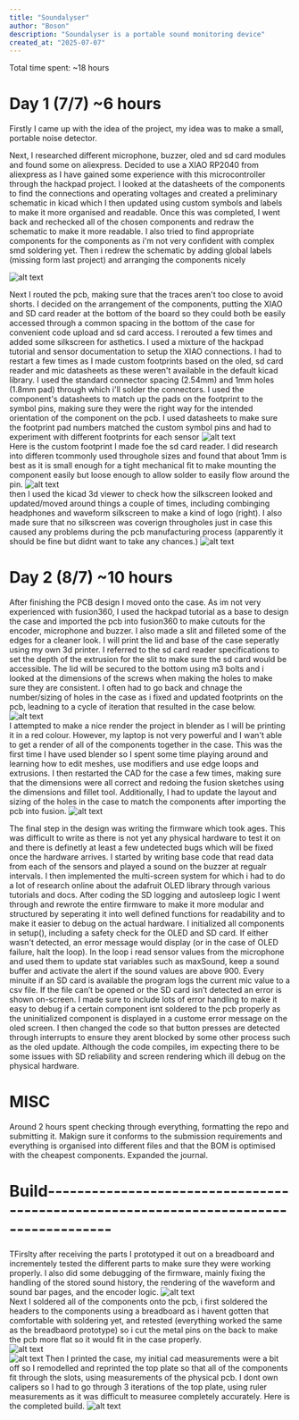 ```yaml
---
title: "Soundalyser"
author: "Boson"
description: "Soundalyser is a portable sound monitoring device"
created_at: "2025-07-07"
---
```


Total time spent: ~18 hours

# Day 1 (7/7) ~6 hours
Firstly I came up with the idea of the project, my idea was to make a small, portable noise detector.

Next, I researched different microphone, buzzer, oled and sd card modules and found some on aliexpress. Decided to use a XIAO RP2040 from aliexpress as I have gained some experience with this microcontroller through the hackpad project. I looked at the datasheets of the components to find the connections and operating voltages and created a preliminary schematic in kicad which I then updated using custom symbols and labels to make it more organised and readable. Once this was completed, I went back and rechecked all of the chosen components and redraw the schematic to make it more readable. I also tried to find appropriate components for the components as i'm not very confident with complex smd soldering yet. Then i redrew the schematic by adding global labels (missing form last project) and arranging the components nicely

![alt text](Images/image-4.png)

Next I routed the pcb, making sure that the traces aren't too close to avoid shorts. I decided on the arrangement of the components, putting the XIAO and SD card reader at the bottom of the board so they could both be easily accessed through a common spacing in the bottom of the case for convenient code upload and sd card access. I rerouted a few times and added some silkscreen for asthetics. I used a mixture of the hackpad tutorial and sensor documentation to setup the XIAO connections. I had to restart a few times as I made custom footprints based on the oled, sd card reader and mic datasheets as these weren't available in the default kicad library. I used the standard connector spacing (2.54mm) and 1mm holes (1.8mm pad) through which i'll solder the connectors. I used the component's datasheets to match up the pads on the footprint to the symbol pins, making sure they were the right way for the intended orientation of the component on the pcb. I used datasheets to make sure the footprint pad numbers matched the custom symbol pins and had to experiment with different footprints for each sensor
![alt text](Images/image-2.png)  
Here is the custom footprint I made foe the sd card reader. I did research into differen tcommonly used throughole sizes and found that about 1mm is best as it is small enough for a tight mechanical fit to make mounting the component easily but loose enough to allow solder to easily flow around the pin.
![alt text](Images/image-7.png)  
then I used the kicad 3d viewer to check how the silkscreen looked and updated/moved around things a couple of times, including combinging headphones and waveform silkscreen to make a kind of logo (right). I also made sure that no silkscreen was coverign througholes just in case this caused any problems during the pcb manufacturing process (apparently it should be fine but didnt want to take any chances.)
![alt text](image.png)

# Day 2 (8/7) ~10 hours

After finishing the PCB design I moved onto the case. As im not very experienced with fusion360, I used the hackpad tutorial as a base to design the case and imported the pcb into fusion360 to make cutouts for the encoder, microphone and buzzer. I also made a slit and filleted some of the edges for a cleaner look. I will print the lid and base of the case seperatly using my own 3d printer. I referred to the sd card reader specifications to set the depth of the extrusion for the slit to make sure the sd card would be accessible. The lid will be secured to the bottom using m3 bolts and i looked at the dimensions of the screws when making the holes to make sure they are consistent. I often had to go back and chnage the number/sizing of holes in the case as i fixed and updated footprints on the pcb, leadning to a cycle of iteration that resulted in the case below.
![alt text](Images/image.png)  
I attempted to make a nice render the project in blender as I will be printing it in a red colour. However, my laptop is not very powerful and I wan't able to get a render of all of the components together in the case. This was the first time I have used blender so I spent some time playing around and learning how to edit meshes, use modifiers and use edge loops and extrusions. I then restarted the CAD for the case a few times, making sure that the dimensions were all correct and redoing the fusion sketches using the dimensions and fillet tool. Additionally, I had to update the layout and sizing of the holes in the case to match the components after importing the pcb into fusion.
![alt text](Images/image-5.png)  

The final step in the design was writing the firmware which took ages. This was difficult to write as there is not yet any physical hardware to test it on and there is definetly at least a few undetected bugs which will be fixed once the hardware arrives. I started by writing base code that read data from each of the sensors and played a sound on the buzzer at regualr intervals. I then implemented the multi-screen system for which i had to do a lot of research online about the adafruit OLED library through various tutorials and docs. After coding the SD logging and autosleep logic I went through and rewrote the entire firmware to make it more modular and structured by seperating it into well defined functions for readability and to make it easier to debug on the actual hardware. I initialized all components in setup(), including a safety check for the OLED and SD card. If either wasn't detected, an error message would display (or in the case of OLED failure, halt the loop). In the loop i read sensor values from the microphone and used them to update stat variables such as maxSound, keep a sound buffer and activate the alert if the sound values are above 900. Every minuite if an SD card is available the program logs the current mic value to a csv file. If the file can’t be opened or the SD card isn’t detected an error is shown on-screen. I made sure to include lots of error handling to make it easy to debug if a certain component isnt soldered to the pcb properly as the uninitialized component is displayed in a custome error message on the oled screen. I then changed the code so that button presses are detected through interrupts to ensure they arent blocked by some other process such as the oled update. Although the code compiles, im expecting there to be some issues with SD reliability and screen rendering which ill debug on the physical hardware.

# MISC
Around 2 hours spent checking through everything, formatting the repo and submitting it. Makign sure it conforms to the submission requirements and everything is organised into different files and that the BOM is optimised with the cheapest components. Expanded the journal.

# Build-------------------------------------------------------------------------------------
TFirslty after receiving the parts I prototyped it out on a breadboard and incrementely tested the different parts to make sure they were working properly. I also did some debugging of the firmware, mainly fixing the handling of the stored sound history, the rendering of the waveform and sound bar pages, and the encoder logic.
![alt text](Images/image-8.png)  
Next I soldered all of the components onto the pcb, i first soldered the headers to the components using a breadboard as i havent gotten that comfortable with soldering yet, and retested (everything worked the same as the breadbaord prototype) so i cut the metal pins on the back to make the pcb more flat so it would fit in the case properly.  
![alt text](Images/image-9.png)  
![alt text](Images/image-10.png)
Then I printed the case, my initial cad measurements were a bit off so I remodelled and reprinted the top plate so that all of the components fit through the slots, using measurements of the physical pcb. I dont own calipers so I had to go through 3 iterations of the top plate, using ruler measurements as it was difficult to measuree completely accurately. Here is the completed build.
![alt text](Images/image-11.png)
